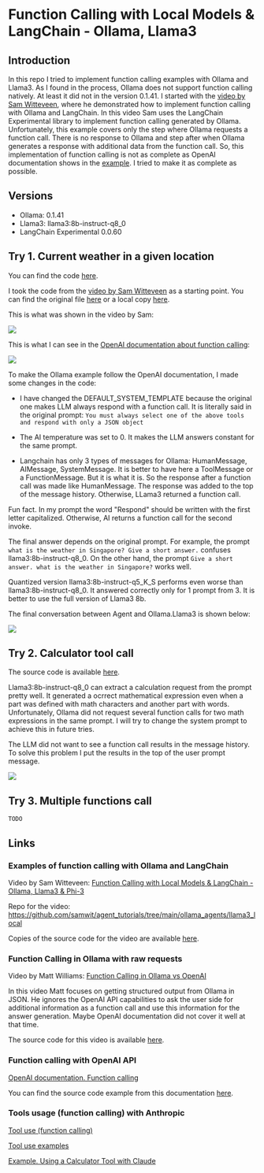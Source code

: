 # Function Calling with Local Models & LangChain - Ollama, Llama3

## Introduction

In this repo I tried to implement function calling examples with Ollama and Llama3.
As I found in the process, Ollama does not support function calling natively.
At least it did not in the version 0.1.41.
I started with the [video by Sam Witteveen](https://youtu.be/Ss_GdU0KqE0),
where he demonstrated how to implement function calling with Ollama and LangChain.
In this video Sam uses the LangChain Experimental library to implement function calling generated by Ollama.
Unfortunately, this example covers only the step where Ollama requests a function call.
There is no response to Ollama and step after when Ollama generates a response with additional data from the function call.
So, this implementation of function calling is not as complete as OpenAI documentation shows in the [example](https://platform.openai.com/docs/guides/function-calling).
I tried to make it as complete as possible.

## Versions

- Ollama: 0.1.41
- Llama3: llama3:8b-instruct-q8_0
- LangChain Experimental 0.0.60

## Try 1. Current weather in a given location

You can find the code [here](ollama_Llama3_function_current_weather.py).

I took the code from the [video by Sam Witteveen](https://youtu.be/Ss_GdU0KqE0) as a starting point. You can find the original file [here](https://github.com/samwit/agent_tutorials/blob/main/ollama_agents/llama3_local/llama3_ollama_functions.py) or a local copy [here](Examples/llama3_ollama_functions.py).

This is what was shown in the video by Sam:

[![](https://mermaid.ink/img/pako:eNpNjkFrwzAMhf-K0dktS5eSzYfCYNeyQ2_FF2Frmaktp54Na0P--9yEjL2T9PQ99EYw0RIo-KZrITb07rBPGDSLqreeOIvN4SA-vMeASsTkesfoxZBiGPKCLUexeYBzRInPwia7yMKg9yAhUArobH00PjIa8hcF0qDqaDFdNGieKoclx9ONDaicCkkog8W8llpNsi7HdFyKz_0lDMjnGP-QuoIa4QdUs2sl3EC97rbPT__UTBLuc6LZrta-a9qXru2mXyBbVxs?type=png)](https://mermaid.live/edit#pako:eNpNjkFrwzAMhf-K0dktS5eSzYfCYNeyQ2_FF2Frmaktp54Na0P--9yEjL2T9PQ99EYw0RIo-KZrITb07rBPGDSLqreeOIvN4SA-vMeASsTkesfoxZBiGPKCLUexeYBzRInPwia7yMKg9yAhUArobH00PjIa8hcF0qDqaDFdNGieKoclx9ONDaicCkkog8W8llpNsi7HdFyKz_0lDMjnGP-QuoIa4QdUs2sl3EC97rbPT__UTBLuc6LZrta-a9qXru2mXyBbVxs)

<!-- ```Mermaid
sequenceDiagram
    Agent ->> Ollama: original prompt
    Ollama -- >> Agent: function call
``` -->

This is what I can see in the [OpenAI documentation about function calling](https://platform.openai.com/docs/guides/function-calling):

[![](https://mermaid.ink/img/pako:eNp1ULluAjEQ_RVraoOykAYXSEhpUkQp6CI3I3vYWFmPHR9KYLX_jtkVShqmmeu9N8cIJlgCBZm-K7GhF4d9Qq9ZNDv0xEWs9nvxHokPr0qE5HrHOIiYgo9lgS1NsboBZ4oSp8qmuMBZGByGR2p_qEQ5Nk-PBeepyPmHEkjwlDw62xYfbxQN5ZM8aVAttJi-NGieGg5rCcczG1AlVZJQo8VyPxLUCYfcqmRdCelt-cT8EAkR-SMEfye2FNQIv6C6zbOEM6jdZr19-mfdJOEyM7rpCkfDbYo?type=png)](https://mermaid.live/edit#pako:eNp1ULluAjEQ_RVraoOykAYXSEhpUkQp6CI3I3vYWFmPHR9KYLX_jtkVShqmmeu9N8cIJlgCBZm-K7GhF4d9Qq9ZNDv0xEWs9nvxHokPr0qE5HrHOIiYgo9lgS1NsboBZ4oSp8qmuMBZGByGR2p_qEQ5Nk-PBeepyPmHEkjwlDw62xYfbxQN5ZM8aVAttJi-NGieGg5rCcczG1AlVZJQo8VyPxLUCYfcqmRdCelt-cT8EAkR-SMEfye2FNQIv6C6zbOEM6jdZr19-mfdJOEyM7rpCkfDbYo)

<!-- ```Mermaid
sequenceDiagram
    Agent ->> OpenAI: original prompt
    OpenAI -- >> Agent: functions call
    Agent - >> OpenAI: functions response
    OpenAI -- >> Agent: final answer
``` -->

To make the Ollama example follow the OpenAI documentation, I made some changes in the code:

- I have changed the DEFAULT_SYSTEM_TEMPLATE because the original one makes LLM always respond with a function call. It is literally said in the original prompt: `You must always select one of the above tools and respond with only a JSON object`

- The AI temperature was set to 0. It makes the LLM answers constant for the same prompt.

- Langchain has only 3 types of messages for Ollama: HumanMessage, AIMessage, SystemMessage.
 It is better to have here a ToolMessage or a FunctionMessage.
  But it is what it is.
  So the response after a function call was made like HumanMessage.
  The response was added to the top of the message history. Otherwise, LLama3 returned a function call.

Fun fact. In my prompt the word "Respond" should be written with the first letter capitalized. Otherwise, AI returns a function call for the second invoke.

The final answer depends on the original prompt. For example, the prompt `what is the weather in Singapore? Give a short answer.` confuses llama3:8b-instruct-q8_0.
 On the other hand, the prompt `Give a short answer. what is the weather in Singapore?` works well.

 Quantized version llama3:8b-instruct-q5_K_S performs even worse than llama3:8b-instruct-q8_0. It answered correctly only for 1 prompt from 3.
 It is better to use the full version of Llama3 8b.

The final conversation between Agent and Ollama.Llama3 is shown below:

[![](https://mermaid.ink/img/pako:eNqdkk1Lw0AQhv_KOJdcYrFRCgatiIIIigdvGihjMiaL2d26H8Ya-t_dbZpSLyLuIWHfmX2fmWF6LHXFmKPld8-q5GtBtSFZKAjnsmbl4HA-h4e2JUmTu_g9zqHAG_HBQGAbbRyQsh2bCXQNORAWXMPQMYWfAaHgUaialtrwRYGD8Q87OIyEDSs6O63bRUlta8-f-0SR5CSHpGa3KL0xIWmxtU5SSMjUNoT7pNUlOaFVzN3xYoZXwkWx5NYKb5P1WMMvzUm2lmqGabz0BY7mBUZhZ19gGutluWRDzkchxrPZEIjkQdmyCwxwOHsxcxgJWQzDv4f5h3HeusRCR0YG4wqsV2r1wyaFTrgm0Pf6AP0K2Qwqrg2zhauh_IMCMQ2zMZJEFVamj_DQf8Ny23lF5i3WtA555J1-XKkSc2c8p-iXFblxvTB_pdYGlSvhtLkfdnCziikuST1pLceH4Yp5j5-YT7OTFFeYn2aT46O9M12n-LV5MV1_A_3R6pw?type=png)](https://mermaid.live/edit#pako:eNqdkk1Lw0AQhv_KOJdcYrFRCgatiIIIigdvGihjMiaL2d26H8Ya-t_dbZpSLyLuIWHfmX2fmWF6LHXFmKPld8-q5GtBtSFZKAjnsmbl4HA-h4e2JUmTu_g9zqHAG_HBQGAbbRyQsh2bCXQNORAWXMPQMYWfAaHgUaialtrwRYGD8Q87OIyEDSs6O63bRUlta8-f-0SR5CSHpGa3KL0xIWmxtU5SSMjUNoT7pNUlOaFVzN3xYoZXwkWx5NYKb5P1WMMvzUm2lmqGabz0BY7mBUZhZ19gGutluWRDzkchxrPZEIjkQdmyCwxwOHsxcxgJWQzDv4f5h3HeusRCR0YG4wqsV2r1wyaFTrgm0Pf6AP0K2Qwqrg2zhauh_IMCMQ2zMZJEFVamj_DQf8Ny23lF5i3WtA555J1-XKkSc2c8p-iXFblxvTB_pdYGlSvhtLkfdnCziikuST1pLceH4Yp5j5-YT7OTFFeYn2aT46O9M12n-LV5MV1_A_3R6pw)

<!-- ```Mermaid
sequenceDiagram
    Agent ->> Ollama.Llama3: "Give a short answer. what is the weather in Singapore?"
    Ollama.Llama3 -- >> Agent: "tool_calls=[{'name': 'get_current_weather', 'args': {'location': 'Singapore', 'unit': 'celsius'}"
    Agent ->> Ollama.Llama3: "message 1: "{"location": "Singapore", "temperature": "26", "unit": "celsius"}" <br> message 2: " Give a short answer. what is the weather in Singapore?""
    Ollama.Llama3 -- >> Agent: "It's warm and sunny in Singapore, with a temperature of 26 degrees Celsius!"
``` -->

## Try 2. Calculator tool call

The source code is available [here](ollama_llama3_function_calculator.py).

Llama3:8b-instruct-q8_0 can extract a calculation request from the prompt pretty well. It generated a ocrrect mathematical expression even when a part was defined with math characters and another part with words. Unfortunately, Ollama did not request several function calls for two math expressions in the same prompt. I will try to change the system prompt to achieve this in future tries.

The LLM did not want to see a function call results in the message history. To solve this problem I put the results in the top of the user prompt message.

[![](https://mermaid.ink/img/pako:eNrFUttKxDAQ_ZVhXqoSl43ZFRtwRRAE8fKgIGhAYju7BnOpbSqupf9uuuuCCuKj8xCSmTlzzkymwyKUhBIbemnJF3Ri9KLWTnlIdrwgH2F3NoMra7XTo_PhFBIU3j7pCKaB-ERQU9PaCGEOnOUHE8bFFHYgZ2IiGOf74FLUVNZQCY9LEEdwal4JHIGGs-urywFfBd_QSOGa9xsb7A4CVlIkxBDsQ6GtbQ7vu8xrR5mELDmK1uoY6oxBputFk7xdRm9VKt2Y4IekLZ60fUpLypKw7XQVWf9nrzffetyQGb-AX2oOg5lO9_lkzMciF_nBeAT_NDCFnVJe4ZpSofwhLAV7hcjQUe20KdMqdENNhUmoowGgsNT180DVpzzdxnC99AXKWLfEsK1KHTdrg3KubZO8VJr0Gxfr3VqtGMNK-7sQ3AaYnig7fEPJ9yYMlyjzvZEYfzHeM3xfIXj_AbXvy44?type=png)](https://mermaid.live/edit#pako:eNrFUttKxDAQ_ZVhXqoSl43ZFRtwRRAE8fKgIGhAYju7BnOpbSqupf9uuuuCCuKj8xCSmTlzzkymwyKUhBIbemnJF3Ri9KLWTnlIdrwgH2F3NoMra7XTo_PhFBIU3j7pCKaB-ERQU9PaCGEOnOUHE8bFFHYgZ2IiGOf74FLUVNZQCY9LEEdwal4JHIGGs-urywFfBd_QSOGa9xsb7A4CVlIkxBDsQ6GtbQ7vu8xrR5mELDmK1uoY6oxBputFk7xdRm9VKt2Y4IekLZ60fUpLypKw7XQVWf9nrzffetyQGb-AX2oOg5lO9_lkzMciF_nBeAT_NDCFnVJe4ZpSofwhLAV7hcjQUe20KdMqdENNhUmoowGgsNT180DVpzzdxnC99AXKWLfEsK1KHTdrg3KubZO8VJr0Gxfr3VqtGMNK-7sQ3AaYnig7fEPJ9yYMlyjzvZEYfzHeM3xfIXj_AbXvy44)

<!-- ```Mermaid
sequenceDiagram
    Agent ->> Ollama.Llama3: "What is the result of 1,984,135 * 9,343,116 multiplied by 3? Give me a JSON response."
    Ollama.Llama3 -- >> Agent: tool_calls=[{'name': 'calculator', 'args': {'expression': '(1984135 * 9343116) * 3'}
    Agent ->> Ollama.Llama3: "The result of calculating (1984135 * 9343116) * 3 is 55614010393980. What is the result of 1,984,135 * 9,343,116 multiplied by 3? Give me a JSON response."
    Ollama.Llama3 -- >> Agent: "{\n"result": 55614010393980\n}"
``` -->

## Try 3. Multiple functions call

```text
TODO
```

## Links

### Examples of function calling with Ollama and LangChain

Video by Sam Witteveen: [Function Calling with Local Models & LangChain - Ollama, Llama3 & Phi-3](https://youtu.be/Ss_GdU0KqE0)

Repo for the video: https://github.com/samwit/agent_tutorials/tree/main/ollama_agents/llama3_local

Copies of the source code for the video are available [here](Examples).

### Function Calling in Ollama with raw requests

Video by Matt Williams: [Function Calling in Ollama vs OpenAI](https://youtu.be/RXDWkiuXtG0)

In this video Matt focuses on getting structured output from Ollama in JSON.
He ignores the OpenAI API capabilities to ask the user side for additional information as a function call and use this information for the answer generation.
Maybe OpenAI documentation did not cover it well at that time.

The source code for this video is available [here](Examples/fc.py).

### Function calling with OpenAI API

[OpenAI documentation. Function calling](https://platform.openai.com/docs/guides/function-calling)

You can find the source code example from this documentation [here](Examples/openAI_multiple_function_calls.py).

### Tools usage (function calling) with Anthropic

[Tool use (function calling)](https://docs.anthropic.com/en/docs/tool-use)

[Tool use examples](https://docs.anthropic.com/en/docs/tool-use-examples)

[Example. Using a Calculator Tool with Claude](https://github.com/anthropics/anthropic-cookbook/blob/main/tool%5Fuse/calculator%5Ftool.ipynb)
